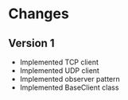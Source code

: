 # Changes

## Version 1

* Implemented TCP client
* Implemented UDP client
* Implemented observer pattern
* Implemented BaseClient class